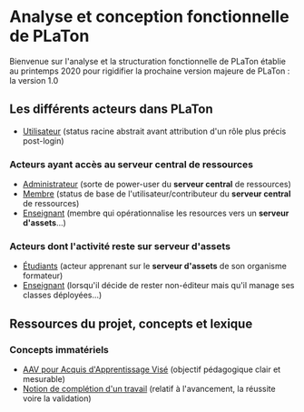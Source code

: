 # Analyse et conception fonctionnelle de PLaTon

Bienvenue sur l'analyse et la structuration fonctionnelle de PLaTon 
établie au printemps 2020 pour rigidifier la prochaine version majeure 
de PLaTon : la version 1.0

## Les différents acteurs dans PLaTon

* [Utilisateur](https://github.com/PremierLangage/platon-conception/blob/master/acteur/Utilisateur.md) (status racine abstrait avant attribution d'un rôle plus précis post-login)

### Acteurs ayant accès au serveur central de ressources

* [Administrateur](https://github.com/PremierLangage/platon-conception/blob/master/acteur/Administrateur.md) (sorte de power-user du **serveur central** de ressources)
* [Membre](https://github.com/PremierLangage/platon-conception/blob/master/acteur/Membre.md) (status de base de l'utilisateur/contributeur du **serveur central** de ressources)
* [Enseignant](https://github.com/PremierLangage/platon-conception/blob/master/acteur/Enseignant.md) (membre qui opérationnalise les resources vers un **serveur d'assets**...)

### Acteurs dont l'activité reste sur serveur d'assets

* [Étudiants](https://github.com/PremierLangage/platon-conception/blob/master/acteur/Etudiant.md) (acteur apprenant sur le **serveur d'assets** de son organisme formateur)
* [Enseignant](https://github.com/PremierLangage/platon-conception/blob/master/acteur/Enseignant.md) (lorsqu'il décide de rester non-éditeur mais qu'il manage ses classes déployées...)

## Ressources du projet, concepts et lexique

### Concepts immatériels

* [AAV pour Acquis d'Apprentissage Visé](https://github.com/PremierLangage/platon-conception/blob/master/concept/aav.md) (objectif pédagogique clair et mesurable)
* [Notion de complétion d'un travail](https://github.com/PremierLangage/plconception/blob/master/conception/concept/completion.md) (relatif à l'avancement, la réussite voire la validation)
